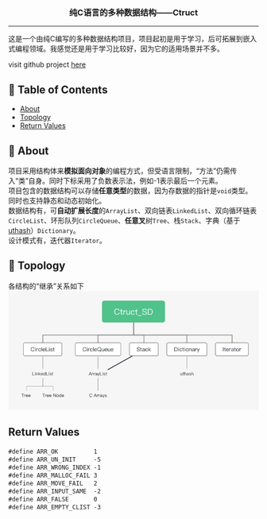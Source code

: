 
<h3 align="center">纯C语言的多种数据结构——Ctruct</h3>

---

<p align="left"> 这是一个由纯C编写的多种数据结构项目，项目起初是用于学习，后可拓展到嵌入式编程领域。我感觉还是用于学习比较好，因为它的适用场景并不多。
    <br> 
</p>
<p>
visit github project <a href="https://github.com/TIMESTICKING/Ctruct_SD">here</a>
</p>

## 📝 Table of Contents

- [About](#about)
- [Topology](#topology)
- [Return Values](#return)

## 🧐 About <a name = "about"></a>

项目采用结构体来**模拟面向对象**的编程方式，但受语言限制，“方法”仍需传入“类”自身。同时下标采用了负数表示法，例如-1表示最后一个元素。<br>
项目包含的数据结构可以存储**任意类型**的数据，因为存数据的指针是`void`类型。同时也支持静态和动态初始化。<br>
数据结构有，可**自动扩展长度**的`ArrayList`、双向链表`LinkedList`、双向循环链表`CircleList`、环形队列`CircleQueue`、**任意叉**树`Tree`、栈`Stack`、字典（基于<a href="https://troydhanson.github.io/uthash/">uthash</a>）`Dictionary`。 <br>
设计模式有，迭代器`Iterator`。

## 🔭 Topology <a name = "topology"></a>

各结构的“继承”关系如下<br>
![image](./images/Ctruct_SD.png)

## Return Values <a name = "return"></a>

```clike
#define ARR_OK			1
#define ARR_UN_INIT		-5
#define ARR_WRONG_INDEX	-1
#define ARR_MALLOC_FAIL	3
#define ARR_MOVE_FAIL	2
#define ARR_INPUT_SAME	-2
#define ARR_FALSE		0
#define ARR_EMPTY_CLIST	-3
```
